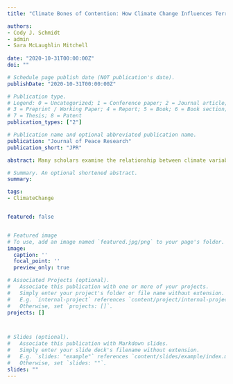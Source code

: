 ```yaml
---
title: "Climate Bones of Contention: How Climate Change Influences Territorial, Maritime, and River Interstate Conflicts"

authors:
- Cody J. Schmidt
- admin
- Sara McLaughlin Mitchell  
 
date: "2020-10-31T00:00:00Z"
doi: ""

# Schedule page publish date (NOT publication's date).
publishDate: "2020-10-31T00:00:00Z"

# Publication type.
# Legend: 0 = Uncategorized; 1 = Conference paper; 2 = Journal article;
# 3 = Preprint / Working Paper; 4 = Report; 5 = Book; 6 = Book section;
# 7 = Thesis; 8 = Patent
publication_types: ["2"]

# Publication name and optional abbreviated publication name.
publication: "Journal of Peace Research"
publication_short: "JPR"

abstract: Many scholars examine the relationship between climate variability and intrastate conflict onset. While empirical findings in this literature are mixed, we know less about how climate changes increase the risks for interstate conflicts between countries. This article studies climate variability using the issue approach to world politics. We examine whether climate variability influences the onset and militarization of interstate diplomatic conflicts and whether these effects are similar across issues that involve sovereignty claims for land or water. We focus on two theoretical mechanisms, scarcity and uncertainty. We measure these concepts empirically through climate deviation and climate volatility. Analyses of issue claims in the Western Hemisphere and Europe show that greater deviations and volatility in climate conditions increase risks for new diplomatic conflicts and militarization of ongoing issues and that climate change acts as a trigger for revisionist states.

# Summary. An optional shortened abstract.
summary:

tags:
- ClimateChange


featured: false


# Featured image
# To use, add an image named `featured.jpg/png` to your page's folder. 
image:
  caption: ''
  focal_point: ''
  preview_only: true

# Associated Projects (optional).
#   Associate this publication with one or more of your projects.
#   Simply enter your project's folder or file name without extension.
#   E.g. `internal-project` references `content/project/internal-project/index.md`.
#   Otherwise, set `projects: []`.
projects: []



# Slides (optional).
#   Associate this publication with Markdown slides.
#   Simply enter your slide deck's filename without extension.
#   E.g. `slides: "example"` references `content/slides/example/index.md`.
#   Otherwise, set `slides: ""`.
slides: ""
---
```




